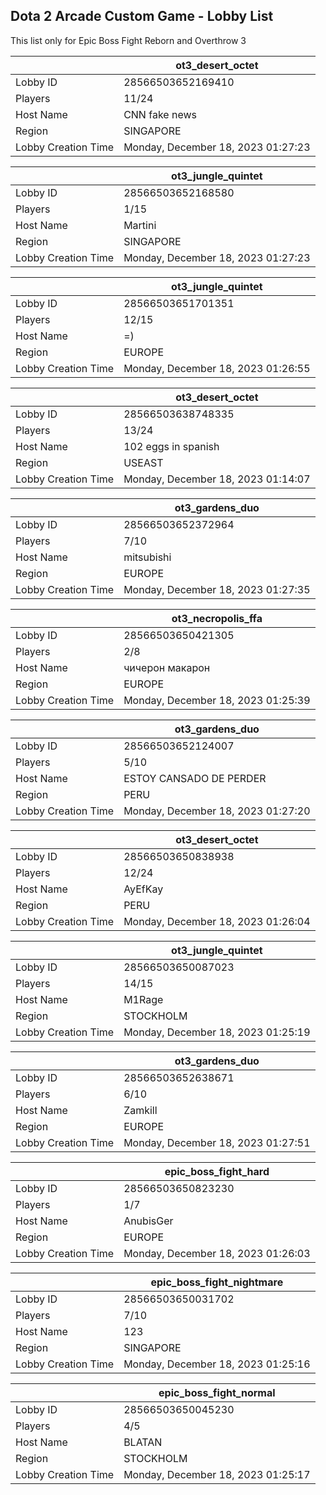 ## Dota 2 Arcade Custom Game - Lobby List

This list only for Epic Boss Fight Reborn and Overthrow 3

|  | ot3_desert_octet |
| ------ | ------ |
| Lobby ID | 28566503652169410 |
| Players | 11/24 |
| Host Name | CNN fake news |
| Region | SINGAPORE |
| Lobby Creation Time | Monday, December 18, 2023 01:27:23 |


|  | ot3_jungle_quintet |
| ------ | ------ |
| Lobby ID | 28566503652168580 |
| Players | 1/15 |
| Host Name | Martini |
| Region | SINGAPORE |
| Lobby Creation Time | Monday, December 18, 2023 01:27:23 |


|  | ot3_jungle_quintet |
| ------ | ------ |
| Lobby ID | 28566503651701351 |
| Players | 12/15 |
| Host Name | =) |
| Region | EUROPE |
| Lobby Creation Time | Monday, December 18, 2023 01:26:55 |


|  | ot3_desert_octet |
| ------ | ------ |
| Lobby ID | 28566503638748335 |
| Players | 13/24 |
| Host Name | 102 eggs in spanish |
| Region | USEAST |
| Lobby Creation Time | Monday, December 18, 2023 01:14:07 |


|  | ot3_gardens_duo |
| ------ | ------ |
| Lobby ID | 28566503652372964 |
| Players | 7/10 |
| Host Name | mitsubishi |
| Region | EUROPE |
| Lobby Creation Time | Monday, December 18, 2023 01:27:35 |


|  | ot3_necropolis_ffa |
| ------ | ------ |
| Lobby ID | 28566503650421305 |
| Players | 2/8 |
| Host Name | чичерон макарон |
| Region | EUROPE |
| Lobby Creation Time | Monday, December 18, 2023 01:25:39 |


|  | ot3_gardens_duo |
| ------ | ------ |
| Lobby ID | 28566503652124007 |
| Players | 5/10 |
| Host Name | ESTOY CANSADO DE PERDER |
| Region | PERU |
| Lobby Creation Time | Monday, December 18, 2023 01:27:20 |


|  | ot3_desert_octet |
| ------ | ------ |
| Lobby ID | 28566503650838938 |
| Players | 12/24 |
| Host Name | AyEfKay |
| Region | PERU |
| Lobby Creation Time | Monday, December 18, 2023 01:26:04 |


|  | ot3_jungle_quintet |
| ------ | ------ |
| Lobby ID | 28566503650087023 |
| Players | 14/15 |
| Host Name | M1Rage |
| Region | STOCKHOLM |
| Lobby Creation Time | Monday, December 18, 2023 01:25:19 |


|  | ot3_gardens_duo |
| ------ | ------ |
| Lobby ID | 28566503652638671 |
| Players | 6/10 |
| Host Name | Zamkill |
| Region | EUROPE |
| Lobby Creation Time | Monday, December 18, 2023 01:27:51 |


|  | epic_boss_fight_hard |
| ------ | ------ |
| Lobby ID | 28566503650823230 |
| Players | 1/7 |
| Host Name | AnubisGer |
| Region | EUROPE |
| Lobby Creation Time | Monday, December 18, 2023 01:26:03 |


|  | epic_boss_fight_nightmare |
| ------ | ------ |
| Lobby ID | 28566503650031702 |
| Players | 7/10 |
| Host Name | 123 |
| Region | SINGAPORE |
| Lobby Creation Time | Monday, December 18, 2023 01:25:16 |


|  | epic_boss_fight_normal |
| ------ | ------ |
| Lobby ID | 28566503650045230 |
| Players | 4/5 |
| Host Name | BLATAN |
| Region | STOCKHOLM |
| Lobby Creation Time | Monday, December 18, 2023 01:25:17 |


